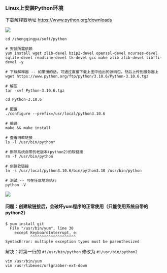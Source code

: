 ### Linux上安装Python环境

下载解释器地址 https://www.python.org/downloads

![](images/python-linux-downloads.png)

```shell
cd /zhengqingya/soft/python

# 安装所需依赖 
yum install wget zlib-devel bzip2-devel openssl-devel ncurses-devel sqlite-devel readline-devel tk-devel gcc make zlib zlib-devel libffi-devel -y

# 下载解释器 -- 如果慢的话，可通过直接下载上图中给出的源码包，然后上传到服务器上
wget https://www.python.org/ftp/python/3.10.6/Python-3.10.6.tgz

# 解压
tar -xvf Python-3.10.6.tgz

cd Python-3.10.6

# 配置
./configure --prefix=/usr/local/python3.10.6

# 编译
make && make install

# 查看旧软链接
ls -l /usr/bin/python*

# 删除系统自带的老版本(python2)的软链接
rm -f /usr/bin/python

# 创建软链接
ln -s /usr/local/python3.10.6/bin/python3.10 /usr/bin/python

# 测试 -- 可在任意地方执行
python -V
```

![](images/python-linux-install.png)

#### 问题：创建软链接后，会破坏yum程序的正常使用（只能使用系统自带的python2）

```
$ yum install git 
  File "/usr/bin/yum", line 30
    except KeyboardInterrupt, e:
           ^^^^^^^^^^^^^^^^^^^^
SyntaxError: multiple exception types must be parenthesized
```

解决：将第一行的 `#!/usr/bin/python` 修改为 `#!/usr/bin/python2`

```shell
vim /usr/bin/yum
vim /usr/libexec/urlgrabber-ext-down
```
